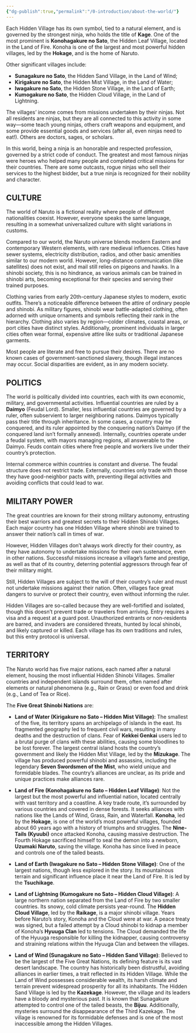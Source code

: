 ```yaml
---
{"dg-publish":true,"permalink":"/0-introduction/about-the-world/"}
---
```


Each Hidden Village has its own symbol, tied to a natural element, and is governed by the strongest ninja, who holds the title of **Kage**. One of the most prominent is **Konohagakure no Sato**, the Hidden Leaf Village, located in the Land of Fire. Konoha is one of the largest and most powerful hidden villages, led by the **Hokage**, and is the home of Naruto.

Other significant villages include:

- **Sunagakure no Sato**, the Hidden Sand Village, in the Land of Wind;
- **Kirigakure no Sato**, the Hidden Mist Village, in the Land of Water;
- **Iwagakure no Sato**, the Hidden Stone Village, in the Land of Earth;
- **Kumogakure no Sato**, the Hidden Cloud Village, in the Land of Lightning.

The villages’ income comes from missions undertaken by their ninjas. Not all residents are ninjas, but they are all connected to this activity in some way—some teach young ninjas, others craft weapons and equipment, and some provide essential goods and services (after all, even ninjas need to eat!). Others are doctors, sages, or scholars.

In this world, being a ninja is an honorable and respected profession, governed by a strict code of conduct. The greatest and most famous ninjas were heroes who helped many people and completed critical missions for their countries. There are some outcasts, rogue ninjas who sell their services to the highest bidder, but a true ninja is recognized for their nobility and character.

## CULTURE

The world of Naruto is a fictional reality where people of different nationalities coexist. However, everyone speaks the same language, resulting in a somewhat universalized culture with slight variations in customs.

Compared to our world, the Naruto universe blends modern Eastern and contemporary Western elements, with rare medieval influences. Cities have sewer systems, electricity distribution, radios, and other basic amenities similar to our modern world. However, long-distance communication (like satellites) does not exist, and mail still relies on pigeons and hawks. In a shinobi society, this is no hindrance, as various animals can be trained in shinobi arts, becoming exceptional for their species and serving their trained purposes.

Clothing varies from early 20th-century Japanese styles to modern, exotic outfits. There’s a noticeable difference between the attire of ordinary people and shinobi. As military figures, shinobi wear battle-adapted clothing, often adorned with unique ornaments and symbols reflecting their rank in the hierarchy. Clothing also varies by region—colder climates, coastal areas, or port cities have distinct styles. Additionally, prominent individuals in larger cities often wear formal, expensive attire like suits or traditional Japanese garments.

Most people are literate and free to pursue their desires. There are no known cases of government-sanctioned slavery, though illegal instances may occur. Social disparities are evident, as in any modern society.

## POLITICS

The world is politically divided into countries, each with its own economic, military, and governmental activities. Influential countries are ruled by a **Daimyo** (Feudal Lord). Smaller, less influential countries are governed by a ruler, often subservient to larger neighboring nations. Daimyos typically pass their title through inheritance. In some cases, a country may be conquered, and its ruler appointed by the conquering nation’s Daimyo (if the conquered land isn’t formally annexed). Internally, countries operate under a feudal system, with mayors managing regions, all answerable to the Daimyo. Feuds contain cities where free people and workers live under their country’s protection.

Internal commerce within countries is constant and diverse. The feudal structure does not restrict trade. Externally, countries only trade with those they have good-neighbor pacts with, preventing illegal activities and avoiding conflicts that could lead to war.

## MILITARY POWER

The great countries are known for their strong military autonomy, entrusting their best warriors and greatest secrets to their Hidden Shinobi Villages. Each major country has one Hidden Village where shinobi are trained to answer their nation’s call in times of war.

However, Hidden Villages don’t always work directly for their country, as they have autonomy to undertake missions for their own sustenance, even in other nations. Successful missions increase a village’s fame and prestige, as well as that of its country, deterring potential aggressors through fear of their military might.

Still, Hidden Villages are subject to the will of their country’s ruler and must not undertake missions against their nation. Often, villages face great dangers to survive or protect their country, even without informing the ruler.

Hidden Villages are so-called because they are well-fortified and isolated, though this doesn’t prevent trade or travelers from arriving. Entry requires a visa and a request at a guard post. Unauthorized entrants or non-residents are barred, and invaders are considered threats, hunted by local shinobi, and likely captured or killed. Each village has its own traditions and rules, but this entry protocol is universal.

## TERRITORY

The Naruto world has five major nations, each named after a natural element, housing the most influential Hidden Shinobi Villages. Smaller countries and independent islands surround them, often named after elements or natural phenomena (e.g., Rain or Grass) or even food and drink (e.g., Land of Tea or Rice).

The **Five Great Shinobi Nations** are:

- **Land of Water (Kirigakure no Sato – Hidden Mist Village)**: The smallest of the five, its territory spans an archipelago of islands in the east. Its fragmented geography led to frequent civil wars, resulting in many deaths and the destruction of clans. Fear of **Kekkei Genkai** users led to a brutal purge of clans with these abilities, causing some bloodlines to be lost forever. The largest central island hosts the country’s government and likely the Hidden Mist Village, led by the **Mizukage**. The village has produced powerful shinobi and assassins, including the legendary **Seven Swordsmen of the Mist**, who wield unique and formidable blades. The country’s alliances are unclear, as its pride and unique practices make alliances rare.

- **Land of Fire (Konohagakure no Sato – Hidden Leaf Village)**: Not the largest but the most powerful and influential nation, located centrally with vast territory and a coastline. A key trade route, it’s surrounded by various countries and covered in dense forests. It seeks alliances with nations like the Lands of Wind, Grass, Rain, and Waterfall. **Konoha**, led by the **Hokage**, is one of the world’s most powerful villages, founded about 60 years ago with a history of triumphs and struggles. The **Nine-Tails (Kyuubi)** once attacked Konoha, causing massive destruction. The Fourth Hokage sacrificed himself to seal the demon into a newborn, **Uzumaki Naruto**, saving the village. Konoha has since lived in peace and controls one of the tailed beasts.

- **Land of Earth (Iwagakure no Sato – Hidden Stone Village)**: One of the largest nations, though less explored in the story. Its mountainous terrain and significant influence place it near the Land of Fire. It is led by the **Tsuchikage**.

- **Land of Lightning (Kumogakure no Sato – Hidden Cloud Village)**: A large northern nation separated from the Land of Fire by two smaller countries. Its snowy, cold climate persists year-round. The **Hidden Cloud Village**, led by the **Raikage**, is a major shinobi village. Years before Naruto’s story, Konoha and the Cloud were at war. A peace treaty was signed, but a failed attempt by a Cloud shinobi to kidnap a member of Konoha’s **Hyuuga Clan** led to tensions. The Cloud demanded the life of the Hyuuga responsible for killing the kidnapper, causing controversy and straining relations within the Hyuuga Clan and between the villages.

- **Land of Wind (Sunagakure no Sato – Hidden Sand Village)**: Believed to be the largest of the Five Great Nations, its defining feature is its vast desert landscape. The country has historically been distrustful, avoiding alliances in earlier times, a trait reflected in its Hidden Village. While the Land of Wind possesses considerable wealth, its harsh climate and terrain prevent widespread prosperity for all its inhabitants. The Hidden Sand Village is led by the **Kazekage**. However, the village and its leaders have a bloody and mysterious past. It is known that Sunagakure attempted to control one of the tailed beasts, the **Bijuu**. Additionally, mysteries surround the disappearance of the Third Kazekage. The village is renowned for its formidable defenses and is one of the most inaccessible among the Hidden Villages.